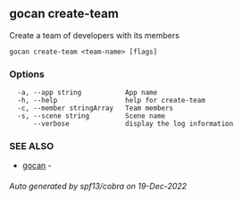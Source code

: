 ## gocan create-team

Create a team of developers with its members

```
gocan create-team <team-name> [flags]
```

### Options

```
  -a, --app string           App name
  -h, --help                 help for create-team
  -c, --member stringArray   Team members
  -s, --scene string         Scene name
      --verbose              display the log information
```

### SEE ALSO

* [gocan](gocan.md)	 - 

###### Auto generated by spf13/cobra on 19-Dec-2022
